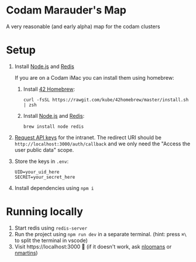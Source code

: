 # Codam Marauder's Map

A very reasonable (and early alpha) map for the codam clusters

# Setup

1. Install [Node.js] and [Redis]

   If you are on a Codam iMac you can install them using homebrew:
   1. Install [42 Homebrew]:
      ```
      curl -fsSL https://rawgit.com/kube/42homebrew/master/install.sh | zsh
      ```
   2. Install [Node.js] and [Redis]:
      ```
      brew install node redis
      ```
2. [Request API keys] for the intranet. The redirect URI should be
   `http://localhost:3000/auth/callback` and we only need the "Access the user
   public data" scope.
3. Store the keys in `.env`:
   ```
   UID=your_uid_here
   SECRET=your_secret_here
   ```
4. Install dependencies using `npm i`

# Running locally

1. Start redis using `redis-server`
1. Run the project using `npm run dev` in a separate terminal.
   (hint: press `⌘\` to split the terminal in vscode)
2. Visit https://localhost:3000 :tada: (if it doesn't work, ask [nloomans] or
   [nmartins])

[42 Homebrew]: https://github.com/kube/42homebrew
[Node.js]: https://nodejs.org/
[Redis]: https://redis.io/
[Request API keys]: https://profile.intra.42.fr/oauth/applications/new
[nloomans]: https://profile.intra.42.fr/users/nloomans
[nmartins]: https://profile.intra.42.fr/users/nmartins
